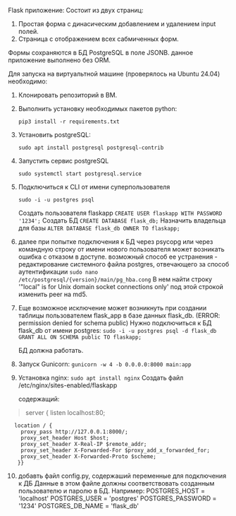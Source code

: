 Flask приложение:
Состоит из двух страниц:
1. Простая форма с динасическим добавлением и удалением input полей.
2. Страница с отображением всех сабмиченных форм.

Формы сохраняются в БД PostgreSQL в поле JSONB.
данное приложение выполнено без ORM.

Для запуска на виртуальтной машине (проверялось на Ubuntu 24.04) необходимо:
1. Клонировать репозиторий в ВМ.
2. Выполнить установку необходимых пакетов python:
    
    ```pip3 install -r requirements.txt```
    
3. Установить postgreSQL:

   ```sudo apt install postgresql postgresql-contrib```

4. Запустить сервис postgreSQL

   ```sudo systemctl start postgresql.service```

5. Подключиться к CLI от имени суперпользователя 

   ```sudo -i -u postgres psql```

   Создать пользователя flaskapp ```CREATE USER flaskapp WITH PASSWORD '1234';```
   Создать БД ```CREATE DATABASE flask_db;```
   Назначить владельца для базы ```ALTER DATABASE flask_db OWNER TO flaskapp;```
6. далее при попытке подключения к БД через psycopg или через командную строку от 
имени нового пользователя может возникать ошибка с отказом в доступе.
возможный способ ее устранения - редактирование системного файла postgres, отвечающего за
способ аутентификации ```sudo nano /etc/postgresql/{version}/main/pg_hba.cong```
В нем найти строку '"local" is for Unix domain socket connections only' под этой строкой изменить
peer на md5. 
7. Еще возможное исключение может возникнуть при создании таблицы пользователем flask_app в
базе данных flask_db. (ERROR: permission denied for schema public)
Нужно подключиться к БД flask_db от имени postgres:
```sudo -i -u postgres psql -d flask_db```
``GRANT ALL ON SCHEMA public TO flaskapp;``

   БД должна работать.

8. Запуск Gunicorn:
   ```gunicorn -w 4 -b 0.0.0.0:8000 main:app```
9. Установка nginx:
   ```sudo apt install nginx```
   Создать файл /etc/nginx/sites-enabled/flaskapp
   
   содержащий:

  > server {
      listen localhost:80;

      location / {
        proxy_pass http://127.0.0.1:8000/;
        proxy_set_header Host $host;
        proxy_set_header X-Real-IP $remote_addr;
        proxy_set_header X-Forwarded-For $proxy_add_x_forwarded_for;
        proxy_set_header X-Forwarded-Proto $scheme;
       }}

10. добавть файл config.py, содержаший переменные для подключения к ДБ
   Данные в этом файле должны соответствовать созданным пользователю и паролю 
   в БД. Например:
   POSTGRES_HOST = 'localhost'
   POSTGRES_USER = 'postgres'
   POSTGRES_PASSWORD = '1234'
   POSTGRES_DB_NAME = 'flask_db'

